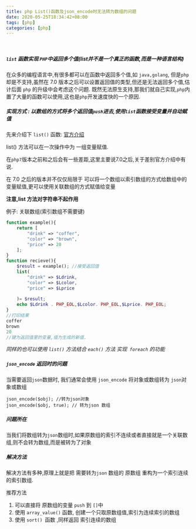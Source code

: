 ```yaml
---
title: php List()函数及json_encode时无法转为数组的问题
date: 2020-05-25T18:34:42+08:00
tags: [php]
categories: [php]
---
```


​	

##### `list` 函数实现 `PHP`中返回多个值(list并不是一个真正的函数,而是一种语言结构)

在众多的编程语言中,有很多都可以在函数中返回多个值,如 `java,golang`, 但是`php`却是不支持,虽然在 7.0 版本之后可以设置返回值的类型,但还是无法返回多个值,估计后面 `php` 的升级中会考虑这个问题. 既然无法原生支持,那我们就自己实现,`php`内置了大量的函数可以使用,这也是`php`开发速度快的一个原因.

<!--more-->

##### 实现方式 : 以数组的方式将多个返回值`push`进去,使用`list`函数接受变量并自动赋值

先来介绍下 `list()` 函数: [官方介绍]( https://www.php.net/manual/zh/function.list.php )

list() 方法可以在一次操作中为 一组变量赋值.

在`php7`版本之前和之后会有一些差距,这里主要说7.0之后,关于差别官方介绍中有说.

在 7.0 之后的版本并不仅仅局限于 可以将一个数组以索引数组的方式给数组中的变量赋值,更可以使用关联数组的方式赋值给变量

**注意,list 方法对字符串不起作用**

例子: 关联数组(索引数组不需要键)

```php
function example(){
    return [
        "drink" => "coffer",
        "color" => "brown",
        "price" => 20
    ]; 
}
function recieve(){
    $result = example(); //接受返回值
    list(
    	"drink" => $Ldrink,
        "color" => $Lcolor,
        "price" => $Lprice
        
    )= $result;
    echo $Ldrink . PHP_EOL,$Lcolor. PHP_EOL,$Lprice. PHP_EOL;
}
//打印结果
coffer
brown
20
//键为返回值里的变量,值为生成的新值.
```

*同样的也可以使用 `list()` 方法结合 `each()` 方法 实现` foreach` 的功能*

##### `json_encode` 返回时的问题

当需要返回`json`数据时, 我们通常会使用 `json_encode` 将对象或数组转为 `json`对象或数组

```
json_encode($obj); //转为json对象
json_encode($obj, true); // 转为json 数组
```

##### 问题所在

当我们将数组转为`json`数组时,如果原数组的索引不连续或者直接就是一个关联数组,则不会转为数组,而是被转为了对象

##### 解决方法

解决方法有多种,原理上就是把 需要转为`json` 数组的 原数组 重构为一个索引连续的索引数组.

推荐方法

1. 可以直接将 原数组的变量 `push` 到 `[]`中
2. 使用 `array_value()` 函数, 创建一个只取原数组值,索引为连续索引的数组
3. 使用 `sort() `函数 ,同样返回 索引连续的数组
